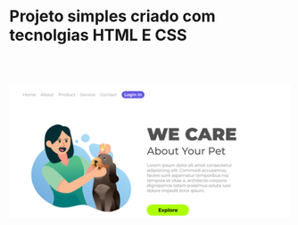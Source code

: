 <h1>Projeto simples criado com tecnolgias HTML E CSS</h1>
<br>
<br>
<br>
<img src="https://github.com/euvini95/PROJETO-PETSHOP/blob/main/Captura%20de%20Tela%20(4).PNG?raw=true" />
